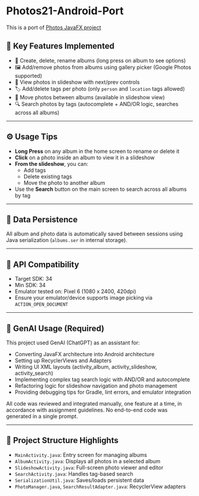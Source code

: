 # Photos21-Android-Port

This is a port of [Photos JavaFX project](https://github.com/adam-shen/Photos21)

## 🧪 Key Features Implemented

- 📂 Create, delete, rename albums (long press on album to see options)
- 🖼️ Add/remove photos from albums using gallery picker (Google Photos supported)
- 📸 View photos in slideshow with next/prev controls
- 🏷️ Add/delete tags per photo (only `person` and `location` tags allowed)
- 🔀 Move photos between albums (available in slideshow view)
- 🔍 Search photos by tags (autocomplete + AND/OR logic, searches across all albums)

---

## ⚙️ Usage Tips

- **Long Press** on any album in the home screen to rename or delete it
- **Click** on a photo inside an album to view it in a slideshow
- **From the slideshow**, you can:
  - Add tags
  - Delete existing tags
  - Move the photo to another album
- Use the **Search** button on the main screen to search across all albums by tag

---

## 💾 Data Persistence

All album and photo data is automatically saved between sessions using Java serialization (`albums.ser` in internal storage).

---

## 🚨 API Compatibility

- Target SDK: 34
- Min SDK: 34  
- Emulator tested on: Pixel 6 (1080 x 2400, 420dpi)  
- Ensure your emulator/device supports image picking via `ACTION_OPEN_DOCUMENT`

---

## 🤖 GenAI Usage (Required)

This project used GenAI (ChatGPT) as an assistant for:
- Converting JavaFX architecture into Android architecture
- Setting up RecyclerViews and Adapters
- Writing UI XML layouts (activity_album, activity_slideshow, activity_search)
- Implementing complex tag search logic with AND/OR and autocomplete
- Refactoring logic for slideshow navigation and photo management
- Providing debugging tips for Gradle, lint errors, and emulator integration

All code was reviewed and integrated manually, one feature at a time, in accordance with assignment guidelines. No end-to-end code was generated in a single prompt.

---

## 📁 Project Structure Highlights

- `MainActivity.java`: Entry screen for managing albums
- `AlbumActivity.java`: Displays all photos in a selected album
- `SlideshowActivity.java`: Full-screen photo viewer and editor
- `SearchActivity.java`: Handles tag-based search
- `SerializationUtil.java`: Saves/loads persistent data
- `PhotoManager.java`, `SearchResultAdapter.java`: RecyclerView adapters
